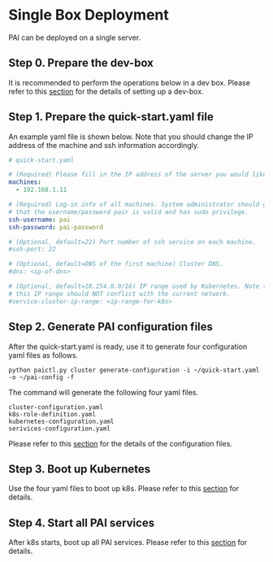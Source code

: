 # Single Box Deployment

PAI can be deployed on a single server.

## Step 0. Prepare the dev-box

It is recommended to perform the operations below in a dev box.
Please refer to this [section](./how-to-setup-dev-box.md) for the details of setting up a dev-box.

## Step 1. Prepare the quick-start.yaml file <a name="step-1a"></a>

An example yaml file is shown below. Note that you should change the IP address of the machine and ssh information accordingly.

```yaml
# quick-start.yaml

# (Required) Please fill in the IP address of the server you would like to deploy PAI
machines:
  - 192.168.1.11

# (Required) Log-in info of all machines. System administrator should guarantee
# that the username/password pair is valid and has sudo privilege.
ssh-username: pai
ssh-password: pai-password

# (Optional, default=22) Port number of ssh service on each machine.
#ssh-port: 22

# (Optional, default=DNS of the first machine) Cluster DNS.
#dns: <ip-of-dns>

# (Optional, default=10.254.0.0/16) IP range used by Kubernetes. Note that
# this IP range should NOT conflict with the current network.
#service-cluster-ip-range: <ip-range-for-k8s>

```

## Step 2. Generate PAI configuration files

After the quick-start.yaml is ready, use it to generate four configuration yaml files as follows.

```
python paictl.py cluster generate-configuration -i ~/quick-start.yaml -o ~/pai-config -f
```

The command will generate the following four yaml files.

```
cluster-configuration.yaml
k8s-role-definition.yaml
kubernetes-configuration.yaml
serivices-configuration.yaml
```
Please refer to this [section](./how-to-write-pai-configuration.md) for the details of the configuration files.

## Step 3. Boot up Kubernetes

Use the four yaml files to boot up k8s.
Please refer to this [section](./cluster-bootup.md#step-2) for details.

## Step 4. Start all PAI services

After k8s starts, boot up all PAI services.
Please refer to this [section](./cluster-bootup.md#step-3) for details.
